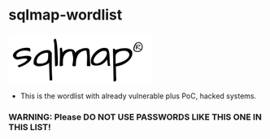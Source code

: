 # sqlmap-wordlist

![](https://github.com/Offensive-Penetration-Security/sqlmap-wordlist/blob/main/Docs/sqlmap_logo.png)

- This is the wordlist with already vulnerable plus PoC,  hacked systems.
### WARNING: Please DO NOT USE PASSWORDS LIKE THIS ONE IN THIS LIST!
